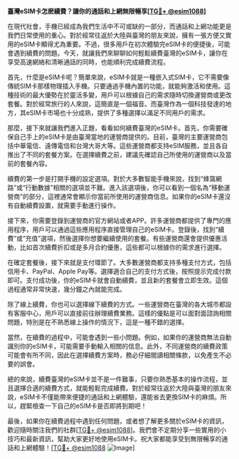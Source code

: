 **臺灣eSIM卡怎麽續費？讓你的通話和上網無限暢享[[TG💪+ @esim1088](https://t.me/s/esim1088)]**

在現代社會，手機已經成為我們生活中不可或缺的一部分，而通話和上網功能更是我們日常使用的重心。對於經常往返於大陸與臺灣的朋友來說，擁有一張方便又實用的eSIM卡顯得尤為重要。不過，很多用戶在初次體驗完eSIM卡的便捷後，可能會遇到續費的問題。今天，就讓我們來聊聊如何輕鬆續費臺灣的eSIM卡，讓你在享受高速網絡和清晰通話的同時，也能順利完成續費流程。

首先，什麼是eSIM卡呢？簡單來說，eSIM卡就是一種嵌入式SIM卡，它不需要像傳統SIM卡那樣物理插入手機。只要通過手機內置的功能，就能夠激活和使用。這種技術的最大優勢在於靈活多變，用戶可以根據自己的需求隨時切換運營商或更改套餐。對於經常旅行的人來說，這簡直是一個福音。而臺灣作為一個科技發達的地方，其eSIM卡市場也十分成熟，提供了多種選擇以滿足不同用戶的需求。

那麼，接下來就讓我們進入正題，看看如何續費臺灣的eSIM卡。首先，你需要確保自己手上的eSIM卡是由臺灣當地的運營商提供的。目前，臺灣的主要運營商包括中華電信、遠傳電信和台灣大哥大等。這些運營商都支持eSIM服務，並且各自推出了不同的套餐方案。在選擇續費之前，建議先確認自己所使用的運營商以及當前的套餐內容。

續費的第一步是打開手機的設定選項。對於大多數智能手機來說，找到“蜂窩網路”或“行動數據”相關的選項並不難。進入該選項後，你可以看到一個名為“移動運營商”的部分，這裡通常會顯示你當前所使用的運營商信息。如果你的eSIM卡還沒有自動續費設置，就需要手動進行操作。

接下來，你需要登錄到運營商的官方網站或者APP。許多運營商都提供了專門的應用程序，用戶可以通過這些應用程序直接管理自己的eSIM卡。登錄後，找到“續費”或“充值”選項，然後選擇你想要繼續使用的套餐。有些運營商還會提供優惠活動，比如首次續費折扣或是多月合約優惠，這些都可以根據你的需求進行選擇。

在確定套餐後，接下來就是支付環節了。大多數運營商都支持多種支付方式，包括信用卡、PayPal、Apple Pay等。選擇適合自己的支付方式後，按照提示完成付款即可。支付成功後，你的eSIM卡就會自動續費，並且新的套餐會立即生效。這個過程通常非常快速，幾分鐘之內就能完成。

除了線上續費，你也可以選擇線下續費的方式。一些運營商在臺灣的各大城市都設有客服中心，用戶可以直接前往辦理續費業務。這樣的優點是可以面對面諮詢相關問題，特別是在不熟悉線上操作的情況下，這是一種不錯的選擇。

當然，在續費的過程中，可能會遇到一些小問題。例如，如果你的運營商無法自動識別你的eSIM卡，可能需要手動輸入相關的信息。此外，不同運營商的續費政策可能會有所不同，因此在選擇續費方案時，務必仔細閱讀相關條款，以免產生不必要的誤會。

總的來說，續費臺灣的eSIM卡並不是一件難事，只要你熟悉基本的操作流程，並且選擇合適的續費方式，就能輕鬆完成續費。對於經常往返於大陸與臺灣的朋友來說，eSIM卡不僅能帶來便捷的通話和上網體驗，還能省去更換SIM卡的麻煩。所以，趕緊檢查一下自己的eSIM卡是否即將到期吧！

最後，如果你在續費過程中遇到任何問題，或者想了解更多關於eSIM卡的資訊，歡迎隨時關注我們的社群[[TG💪+ @esim1088](https://t.me/s/esim1088)]。我們會不定期分享一些實用的小技巧和最新資訊，幫助大家更好地使用eSIM卡。祝大家都能享受到無限暢享的通話和上網體驗！[[TG💪+ @esim1088](https://t.me/s/esim1088) ![Image](https://i.postimg.cc/4NQfJmqS/Snipaste-2025-05-13-00-14-12.png)]